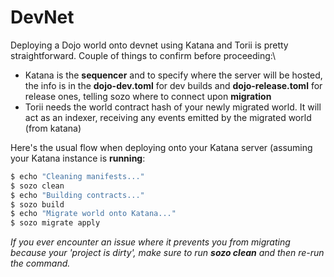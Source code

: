 # DevNet

Deploying a Dojo world onto devnet using Katana and Torii is pretty straightforward. Couple of things to confirm before proceeding:\


* Katana is the **sequencer** and to specify where the server will be hosted, the info is in the **dojo-dev.toml** for dev builds and **dojo-release.toml** for release ones, telling sozo where to connect upon **migration**
* Torii needs the world contract hash of your newly migrated world. It will act as an indexer, receiving any events emitted by the migrated world (from katana)

Here's the usual flow when deploying onto your Katana server (assuming your Katana instance is **running**:

```bash
$ echo "Cleaning manifests..."
$ sozo clean
$ echo "Building contracts..."
$ sozo build
$ echo "Migrate world onto Katana..."
$ sozo migrate apply
```


*If you ever encounter an issue where it prevents you from migrating because your '_project is dirty_', make sure to run **sozo clean** and then re-run the command.*

